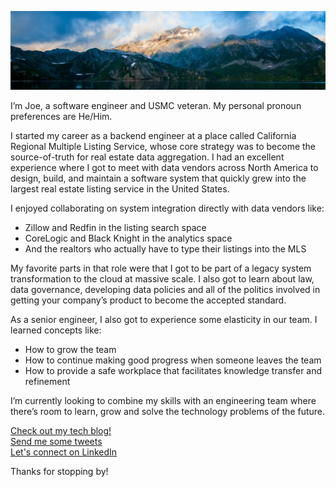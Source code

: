 ![Background image of nice mountains](./docs/images/background.jpeg)

I’m Joe, a software engineer and USMC veteran. My personal pronoun preferences are He/Him.

I started my career as a backend engineer at a place called California Regional Multiple Listing Service, whose core strategy was to become the source-of-truth for real estate data aggregation. I had an excellent experience where I got to meet with data vendors across North America to design, build, and maintain a software system that quickly grew into the largest real estate listing service in the United States.

I enjoyed collaborating on system integration directly with data vendors like:

- Zillow and Redfin in the listing search space
- CoreLogic and Black Knight in the analytics space
- And the realtors who actually have to type their listings into the MLS

My favorite parts in that role were that I got to be part of a legacy system transformation to the cloud at massive scale. I also got to learn about law, data governance, developing data policies and all of the politics involved in getting your company’s product to become the accepted standard.

As a senior engineer, I also got to experience some elasticity in our team. I learned concepts like:

- How to grow the team
- How to continue making good progress when someone leaves the team
- How to provide a safe workplace that facilitates knowledge transfer and refinement

I’m currently looking to combine my skills with an engineering team where there’s room to learn, grow and solve the technology problems of the future.

[Check out my tech blog!](https://dev.to/joeivansdev) \
[Send me some tweets](https://twitter.com/joeivansdev) \
[Let's connect on LinkedIn](https://www.linkedin.com/in/joeivans)

Thanks for stopping by!
